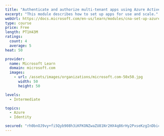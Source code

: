 ```yaml
---
title: "Authenticate and authorize multi-tenant apps using Azure Active Directory (Azure AD)"
excerpt: "This module describes how to set up apps for use and scale."
webUrl: https://docs.microsoft.com/en-us/learn/modules/cna-set-up-azure-ad-use-scale/
type: course
price: Free
length: PT1H43M
ratings:
  count: 4
  average: 5
heat: 50

provider:
  name: Microsoft Learn
  domain: microsoft.com
  images:
    - url: /assets/images/organizations/microsoft.com-50x50.jpg
      width: 50
      height: 50

levels:
  - Intermediate

topics:
  - Azure
  - Identity

secured: "rh0bnOJ9vy+fi5Qyb908h3iKFKONZwaZU81Nr2HX4q86rHy2PxseKzgInDbicuucgsY8spuIqzmJ89MT/PlYI1wJcbU4J/b8C5ZTHUhRPGomC8i/l7wmyt1LNq3ekBgCBRnyHfI5f1sfoDRnBK9pue8g0eG8T4iIPIBcP1DPitMSAOTbf+ZBoC+I+0h8FaD/Gz5RxXzomQEkL2ax8Nz8ry9PvarTgo/HRlTsYZqNIjk18Kb3mSLYg8u/z70pVnXazK8URlV5YZdL54ILkfc9MNUgwFrzxMCJOnSwbWkfW40z2IGzw0TLRUfj6ZktwOs/hS+flrGIl1nWTquslzoLnfErJvqP+ydzLYqoCPc2OAV3VxM1KIrLnQu4EYQ6m6THrFffDMPa1DMl3LxgrjMx+4uQWTr03jAaTMRF2ksHX1c=;c3XhfKTg+/3E2eRrH0Kg3w=="
---
```


